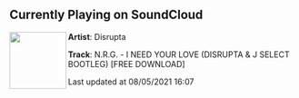 ## Currently Playing on SoundCloud

[<img align="left" width="100" src="https://i1.sndcdn.com/artworks-000655969597-d1dvv1-t500x500.jpg">](https://soundcloud.com/disruptauk/nrg-i-need-your-love-disrupta-j-select-bootleg-free-download)

**Artist**: Disrupta 

**Track**: N.R.G. - I NEED YOUR LOVE (DISRUPTA & J SELECT BOOTLEG) [FREE DOWNLOAD]

Last updated at 08/05/2021 16:07
